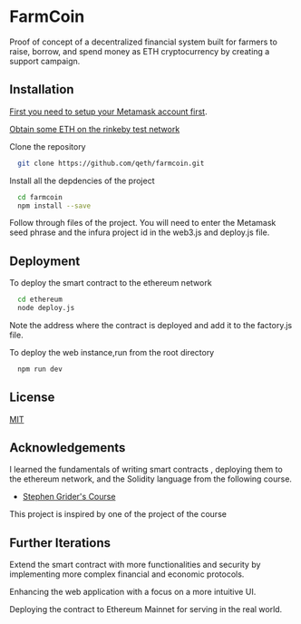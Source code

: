 
#
# FarmCoin

Proof of concept of a decentralized financial 
system built for farmers to raise, borrow, and 
spend money as ETH cryptocurrency by creating a 
support campaign.



  ## Installation

[First you need to setup your Metamask account first](https://docs.matic.network/docs/develop/metamask/hello/).

[Obtain some ETH on the rinkeby test network](https://faucet.rinkeby.io/)

Clone the repository 

```bash
  git clone https://github.com/qeth/farmcoin.git
```

Install all the depdencies of the project

```bash
  cd farmcoin
  npm install --save
```
Follow through files of the project. You will need
 to enter the Metamask seed phrase and the infura
  project id in the web3.js and deploy.js file.
## Deployment

To deploy the smart contract to the ethereum
network

```bash
  cd ethereum
  node deploy.js
```
Note the address where the contract is deployed
and add it to the factory.js file. 

To deploy the web instance,run from the root directory

```bash
  npm run dev
```

  
## License

[MIT](https://choosealicense.com/licenses/mit/)
## Acknowledgements

I learned the fundamentals of writing smart contracts
, deploying them to the ethereum network, and the
 Solidity language from the following course.
 
 - [Stephen Grider's Course](https://www.udemy.com/course/ethereum-and-solidity-the-complete-developers-guide/)
 
 This project is inspired by one of the project of the course
 

## Further Iterations

Extend the smart contract with more functionalities
and security by implementing  more complex financial
and economic protocols.

Enhancing the web application with a focus on a more 
intuitive UI.

Deploying the contract to Ethereum Mainnet for serving
in the real world.

